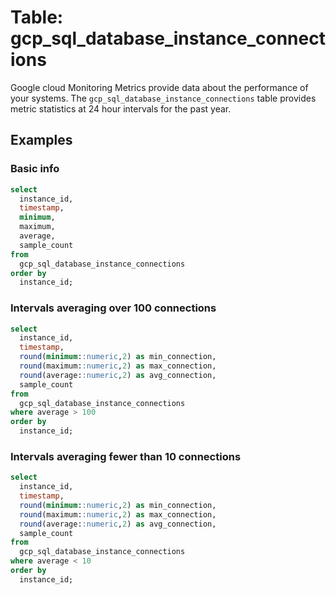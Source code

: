 # Table: gcp_sql_database_instance_connections

Google cloud Monitoring Metrics provide data about the performance of your systems. The `gcp_sql_database_instance_connections` table provides metric statistics at 24 hour intervals for the past year.

## Examples

### Basic info

```sql
select
  instance_id,
  timestamp,
  minimum,
  maximum,
  average,
  sample_count
from
  gcp_sql_database_instance_connections
order by
  instance_id;
```

### Intervals averaging over 100 connections

```sql
select
  instance_id,
  timestamp,
  round(minimum::numeric,2) as min_connection,
  round(maximum::numeric,2) as max_connection,
  round(average::numeric,2) as avg_connection,
  sample_count
from
  gcp_sql_database_instance_connections
where average > 100
order by
  instance_id;
```

### Intervals averaging fewer than 10 connections

```sql
select
  instance_id,
  timestamp,
  round(minimum::numeric,2) as min_connection,
  round(maximum::numeric,2) as max_connection,
  round(average::numeric,2) as avg_connection,
  sample_count
from
  gcp_sql_database_instance_connections
where average < 10
order by
  instance_id;
```
